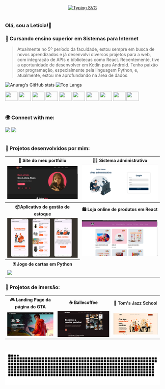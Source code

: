 <div align="center">
  <a href="https://git.io/typing-svg">
    <img src="https://readme-typing-svg.demolab.com?font=Fira+Code&weight=500&size=22&pause=1000&color=FF6E96&center=true&vCenter=true&random=false&width=524&lines=%E2%8A%B9+Welcome+to+my+profile!+%CB%99%E1%B5%95%CB%99+%E2%8A%B9+" alt="Typing SVG">
  </a>
</div>

#

### Olá, sou a Letícia!👋
### 📍 Cursando ensino superior em Sistemas para Internet
> Atualmente no 5º período da faculdade, estou sempre em busca de novos aprendizados e já desenvolvi diversos projetos para a web, com integração de APIs e bibliotecas como React. Recentemente, tive a oportunidade de desenvolver em Kotlin para Android. Tenho paixão por programação, especialmente pela linguagem Python, e, atualmente, estou me aprofundando na área de dados.
> 
![Anurag's GitHub stats](https://github-readme-stats.vercel.app/api?username=leticiaok&show_icons=true&rank_icon=github&hide_border=true&theme=dracula)
![Top Langs](https://github-readme-stats.vercel.app/api/top-langs/?username=leticiaok&hide_border=true&theme=dracula&layout=compact)
 
<div style=display: inlineblock> 
          <img src="https://cdn.jsdelivr.net/gh/devicons/devicon/icons/python/python-original.svg" width=40 height=30/>
          <img src="https://cdn.jsdelivr.net/gh/devicons/devicon/icons/javascript/javascript-original.svg" width=40 height=30/>
          <img src="https://cdn.jsdelivr.net/gh/devicons/devicon/icons/php/php-original.svg" width=40 height=30/>  
           <img src="https://cdn.jsdelivr.net/gh/devicons/devicon/icons/mysql/mysql-original.svg" width=40 height=30/> 
          <img src="https://cdn.jsdelivr.net/gh/devicons/devicon/icons/html5/html5-original.svg" width=40 height=30/>
          <img src="https://cdn.jsdelivr.net/gh/devicons/devicon/icons/css3/css3-original.svg" width=40 height=30/>
          <img src="https://cdn.jsdelivr.net/gh/devicons/devicon/icons/react/react-original.svg" width=40 height=30/>
          <img src="https://cdn.jsdelivr.net/gh/devicons/devicon/icons/csharp/csharp-original.svg" width=40 height=30/>
          <img src="https://cdn.jsdelivr.net/gh/devicons/devicon/icons/java/java-original.svg" width=40 height=30/>
          <img src="https://cdn.jsdelivr.net/gh/devicons/devicon/icons/laravel/laravel-original.svg" width=40 height=30/>



          
</div> 

#

### 🌍 Connect with me:
<a href = "mailto:leticiaalves6540@gmail.com"><img src="https://img.shields.io/badge/-Gmail-%23333?style=for-the-badge&logo=gmail&logoColor=FF6E96" target="_blank"></a>
<a href = "https://www.linkedin.com/in/letícia-alves-007823238/"><img src="https://img.shields.io/badge/-LinkedIn-%23333?style=for-the-badge&logo=linkedin&logoColor=79DAFA" target="_blank"></a>

#

### 🚀 Projetos desenvolvidos por mim:

<table>
  <tr>
    <th>📍 Site do meu portfólio</th>
    <th>👩‍💻 Sistema administrativo</th>
  </tr>
  <tr>
    <td><a href="https://leticiaok.github.io/portfolio/"><img src="portifolio.png" width="480"></a></td>
    <td><a href="https://github.com/LeticiaOk/crud-delta"><img src="login.png" width="480"></a></td>
  </tr>
  <tr>
    <th>📦Aplicativo de gestão de estoque</th>
    <th>🛍️ Loja online de produtos em React</th>
  </tr>
  <tr>
    <td><a href="https://github.com/LeticiaOk/armazena-mobile/"><img src="https://github.com/LeticiaOk/LeticiaOk/blob/main/armazenapp.png" width="480"></a></td>
   <td><a href="https://github.com/LeticiaOk/theAmazingDigitalCircus"><img src="loja.png" width="480"></a></td>  
  </tr>
  <tr>
    <th>🃏 Jogo de cartas em Python</th>
  </tr>
  <tr>
    <td><a href="https://github.com/LeticiaOk/jogo-cartas-python"><img src="https://hermes.dio.me/articles/cover/394b0954-145f-407e-b318-8e355336dc08.png" width="480"></a></td>
  </tr>
</table>

### 📒 Projetos de imersão:

<table>
  <tr>
    <th>🎮 Landing Page da página do GTA</th>
     <th>☕ Ballecoffee</th>
     <th>🎷 Tom's Jazz School</th>
  </tr>
  <tr>
    <td><a href="https://github.com/LeticiaOk/projeto-gta/"><img src="landing-page-gta.png" width="480"></a></td>
    <td><a href="https://github.com/LeticiaOk/ballecoffee"><img src="https://github.com/LeticiaOk/LeticiaOk/blob/main/ballecoffee-landing-page.png" width="480"></a></td>
     <td><a href="https://github.com/LeticiaOk/projeto-gta/"><img src="https://github.com/LeticiaOk/LeticiaOk/blob/main/tom-jazz-school.png" width="480"></a></td>
  </tr>
</table>


#

<picture align="center">
  <source media="(prefers-color-scheme: dark)" srcset="https://raw.githubusercontent.com/LeticiaOk/LeticiaOk/output/github-contribution-grid-snake-dark.svg">
  <source media="(prefers-color-scheme: light)" srcset="https://raw.githubusercontent.com/LeticiaOk/LeticiaOk/output/github-contribution-grid-snake-dark.svg">
  <img align="https://github.com/LeticiaOk/tom-jazz-school" src="https://raw.githubusercontent.com/LeticiaOk/LeticiaOk/output/github-contribution-grid-snake.svg">
</picture>
